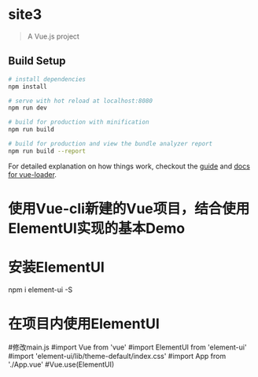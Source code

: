 # site3

> A Vue.js project

## Build Setup

``` bash
# install dependencies
npm install

# serve with hot reload at localhost:8080
npm run dev

# build for production with minification
npm run build

# build for production and view the bundle analyzer report
npm run build --report
```

For detailed explanation on how things work, checkout the [guide](http://vuejs-templates.github.io/webpack/) and [docs for vue-loader](http://vuejs.github.io/vue-loader).

# 使用Vue-cli新建的Vue项目，结合使用ElementUI实现的基本Demo

# 安装ElementUI 
npm i element-ui -S

# 在项目内使用ElementUI
#修改main.js
#import Vue from 'vue'
#import ElementUI from 'element-ui'
#import 'element-ui/lib/theme-default/index.css'
#import App from './App.vue'
#Vue.use(ElementUI)

